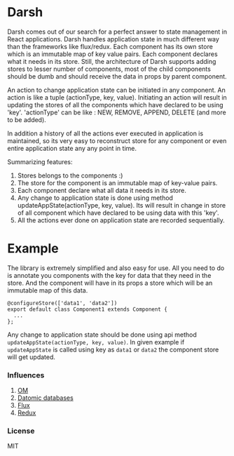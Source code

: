 # Darsh

Darsh comes out of our search for a perfect answer to state management in React applications. Darsh handles application state in much different way than the frameworks like flux/redux. Each component has its own store which is an immutable map of key value pairs. Each component declares what it needs in its store. Still, the architecture of Darsh supports adding stores to lesser number of components, most of the child components should be dumb and should receive the data in props by parent component.

An action to change application state can be initiated in any component. An action is like a tuple (actionType, key, value). Initiating an action will result in updating the stores of all the components which have declared to be using 'key'. 'actionType' can be like : NEW, REMOVE, APPEND, DELETE (and more to be added).

In addition a history of all the actions ever executed in application is maintained, so its very easy to reconstruct store for any component or even entire application state any any point in time.

Summarizing features:

1. Stores belongs to the components :)
2. The store for the component is an immutable map of key-value pairs.
3. Each component declare what all data it needs in its store.
4. Any change to application state is done using method updateAppState(actionType, key, value). Its will result in change in store of all component which have declared to be using data with this 'key'.
5. All the actions ever done on application state are recorded sequentially.

# Example
The library is extremely simplified and also easy for use. All you need to do is annotate you components with the key for data that they need in the store. And the component will have in its props a store which will be an immutable map of this data.

```
@configureStore(['data1', 'data2'])
export default class Component1 extends Component {
  ...
};
```

Any change to application state should be done using api method `updateAppState(actionType, key, value)`. In given example if `updateAppState` is called using key as `data1` or `data2` the component store will get updated.

### Influences
1. [OM](https://github.com/omcljs/om)
2. [Datomic databases](http://www.datomic.com/about.html)
3. [Flux](https://facebook.github.io/flux/docs/overview.html)
4. [Redux](http://redux.js.org/)

### License
MIT
